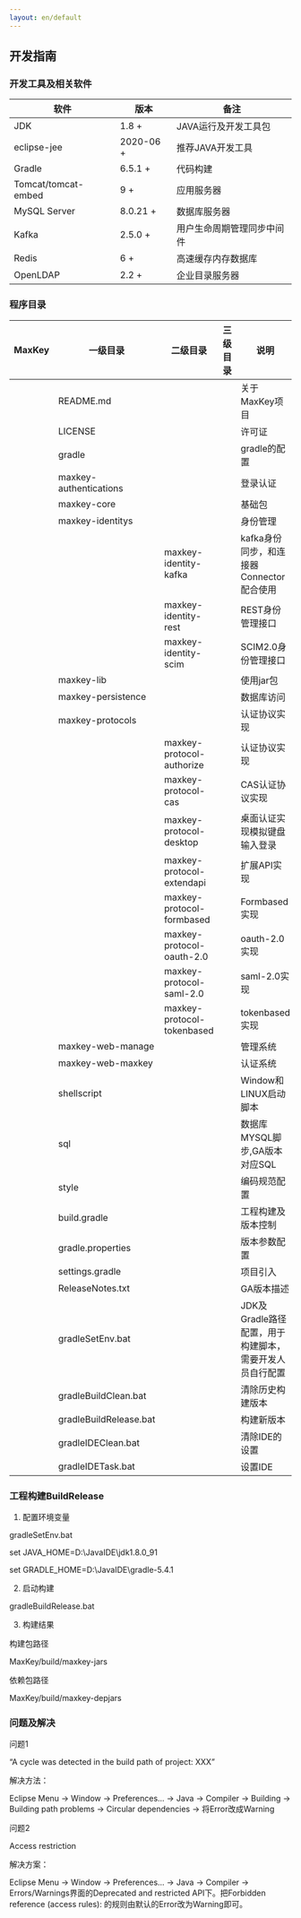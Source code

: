 ```yaml
---
layout: en/default
---
```

<h2>开发指南</h2>

<h3>开发工具及相关软件</h3>

<table border="0" class="table table-striped table-bordered ">
	<thead>
		<th  >软件</th><th>版本</th><th>备注</th>
	</thead>
	<tbody>
		<tr>
			<td>JDK</td>
			<td>1.8 +</td>
			<td>JAVA运行及开发工具包</td>
		</tr>
		<tr>
			<td>eclipse-jee</td>
			<td>2020-06 +</td>
			<td>推荐JAVA开发工具</td>
		</tr>
		<tr>
			<td>Gradle</td>
			<td>6.5.1 +</td>
			<td>代码构建</td>
		</tr>
		<tr>
			<td>Tomcat/tomcat-embed</td>
			<td> 9 +</td>
			<td>应用服务器</td>
		</tr>
		<tr>
			<td>MySQL Server</td>
			<td>8.0.21 +</td>
			<td>数据库服务器</td>
		</tr>
		<tr>
			<td>Kafka</td>
			<td>2.5.0 +</td>
			<td>用户生命周期管理同步中间件</td>
		</tr>
		<tr>
			<td>Redis</td>
			<td>6 +</td>
			<td>高速缓存内存数据库</td>
		</tr>
		<tr>
			<td>OpenLDAP</td>
			<td>2.2 +</td>
			<td>企业目录服务器</td>
		</tr>
	</tbody>
</table>		
 
<h3>程序目录</h3>

<table border="0" class="table table-striped table-bordered ">
	<thead>
		<th  >MaxKey</th><th>一级目录</th><th>二级目录</th><th>三级目录</th><th>说明</th>
	</thead>
	<tbody>
		<tr>
			<td></td>
			<td>README.md</td>
			<td></td>
			<td></td>
			<td>关于MaxKey项目</td>
		</tr>
		<tr>
			<td></td>
			<td>LICENSE</td>
			<td></td>
			<td></td>
			<td>许可证</td>
		</tr>
		<tr>
			<td></td>
			<td>gradle</td>
			<td></td>
			<td></td>
			<td>gradle的配置</td>
		</tr>
		<tr>
			<td></td>
			<td>maxkey-authentications</td>
			<td></td>
			<td></td>
			<td>登录认证</td>
		</tr>
		<tr>
			<td></td>
			<td>maxkey-core</td>
			<td></td>
			<td></td>
			<td>基础包</td>
		</tr>
		<tr>
			<td></td>
			<td>maxkey-identitys</td>
			<td></td>
			<td></td>
			<td>身份管理</td>
		</tr>
		<tr>
			<td></td>
			<td></td>
			<td>maxkey-identity-kafka</td>
			<td></td>
			<td>kafka身份同步，和连接器Connector配合使用</td>
		</tr>
		<tr>
			<td></td>
			<td></td>
			<td>maxkey-identity-rest</td>
			<td></td>
			<td>REST身份管理接口</td>
		</tr>
		<tr>
			<td></td>
			<td></td>
			<td>maxkey-identity-scim</td>
			<td></td>
			<td>SCIM2.0身份管理接口</td>
		</tr>
		<tr>
			<td></td>
			<td>maxkey-lib</td>
			<td></td>
			<td></td>
			<td>使用jar包</td>
		</tr>
		<tr>
			<td></td>
			<td>maxkey-persistence</td>
			<td></td>
			<td></td>
			<td>数据库访问</td>
		</tr>
		<tr>
			<td></td>
			<td>maxkey-protocols</td>
			<td></td>
			<td></td>
			<td>认证协议实现</td>
		</tr>
		<tr>
			<td></td>
			<td></td>
			<td>maxkey-protocol-authorize</td>
			<td></td>
			<td>认证协议实现</td>
		</tr>
		<tr>
			<td></td>
			<td></td>
			<td>maxkey-protocol-cas</td>
			<td></td>
			<td>CAS认证协议实现</td>
		</tr>
		<tr>
			<td></td>
			<td></td>
			<td>maxkey-protocol-desktop</td>
			<td></td>
			<td>桌面认证实现模拟键盘输入登录</td>
		</tr>
		<tr>
			<td></td>
			<td></td>
			<td>maxkey-protocol-extendapi</td>
			<td></td>
			<td>扩展API实现</td>
		</tr>
		<tr>
			<td></td>
			<td></td>
			<td>maxkey-protocol-formbased</td>
			<td></td>
			<td>Formbased实现</td>
		</tr>
		<tr>
			<td></td>
			<td></td>
			<td>maxkey-protocol-oauth-2.0</td>
			<td></td>
			<td>oauth-2.0实现</td>
		</tr>
		<tr>
			<td></td>
			<td></td>
			<td>maxkey-protocol-saml-2.0</td>
			<td></td>
			<td>saml-2.0实现</td>
		</tr>
		<tr>
			<td></td>
			<td></td>
			<td>maxkey-protocol-tokenbased</td>
			<td></td>
			<td>tokenbased实现</td>
		</tr>
		<tr>
			<td></td>
			<td>maxkey-web-manage</td>
			<td></td>
			<td></td>
			<td>管理系统</td>
		</tr>
		<tr>
			<td></td>
			<td>maxkey-web-maxkey</td>
			<td></td>
			<td></td>
			<td>认证系统</td>
		</tr>
		<tr>
			<td></td>
			<td>shellscript</td>
			<td></td>
			<td></td>
			<td>Window和LINUX启动脚本</td>
		</tr>
		<tr>
			<td></td>
			<td>sql</td>
			<td></td>
			<td></td>
			<td>数据库MYSQL脚步,GA版本对应SQL</td>
		</tr>
		<tr>
			<td></td>
			<td>style</td>
			<td></td>
			<td></td>
			<td>编码规范配置</td>
		</tr>
		<tr>
			<td></td>
			<td>build.gradle</td>
			<td></td>
			<td></td>
			<td>工程构建及版本控制</td>
		</tr>
		<tr>
			<td></td>
			<td>gradle.properties</td>
			<td></td>
			<td></td>
			<td>版本参数配置</td>
		</tr>
		<tr>
			<td></td>
			<td>settings.gradle</td>
			<td></td>
			<td></td>
			<td>项目引入</td>
		</tr>
		<tr>
			<td></td>
			<td>ReleaseNotes.txt</td>
			<td></td>
			<td></td>
			<td>GA版本描述</td>
		</tr>
		<tr>
			<td></td>
			<td>gradleSetEnv.bat</td>
			<td></td>
			<td></td>
			<td>JDK及Gradle路径配置，用于构建脚本，需要开发人员自行配置</td>
		</tr>
		<tr>
			<td></td>
			<td>gradleBuildClean.bat</td>
			<td></td>
			<td></td>
			<td>清除历史构建版本</td>
		</tr>
		<tr>
			<td></td>
			<td>gradleBuildRelease.bat</td>
			<td></td>
			<td></td>
			<td>构建新版本</td>
		</tr>
		<tr>
			<td></td>
			<td>gradleIDEClean.bat</td>
			<td></td>
			<td></td>
			<td>清除IDE的设置</td>
		</tr>
		<tr>
			<td></td>
			<td>gradleIDETask.bat</td>
			<td></td>
			<td></td>
			<td>设置IDE</td>
		</tr>		
		</tbody>
</table>

<h3>工程构建BuildRelease</h3>

1. 配置环境变量

gradleSetEnv.bat

set JAVA_HOME=D:\JavaIDE\jdk1.8.0_91

set GRADLE_HOME=D:\JavaIDE\gradle-5.4.1


2. 启动构建

gradleBuildRelease.bat


3. 构建结果

构建包路径

MaxKey/build/maxkey-jars

依赖包路径

MaxKey/build/maxkey-depjars


<h3>问题及解决</h3>
问题1

“A cycle was detected in the build path of project: XXX” 

解决方法：
 
Eclipse Menu -> Window -> Preferences... -> Java -> Compiler -> Building -> Building path problems -> Circular dependencies -> 将Error改成Warning

问题2

Access restriction

解决方案：

Eclipse Menu -> Window -> Preferences... -> Java -> Compiler ->  Errors/Warnings界面的Deprecated and restricted API下。把Forbidden reference (access rules): 的规则由默认的Error改为Warning即可。
